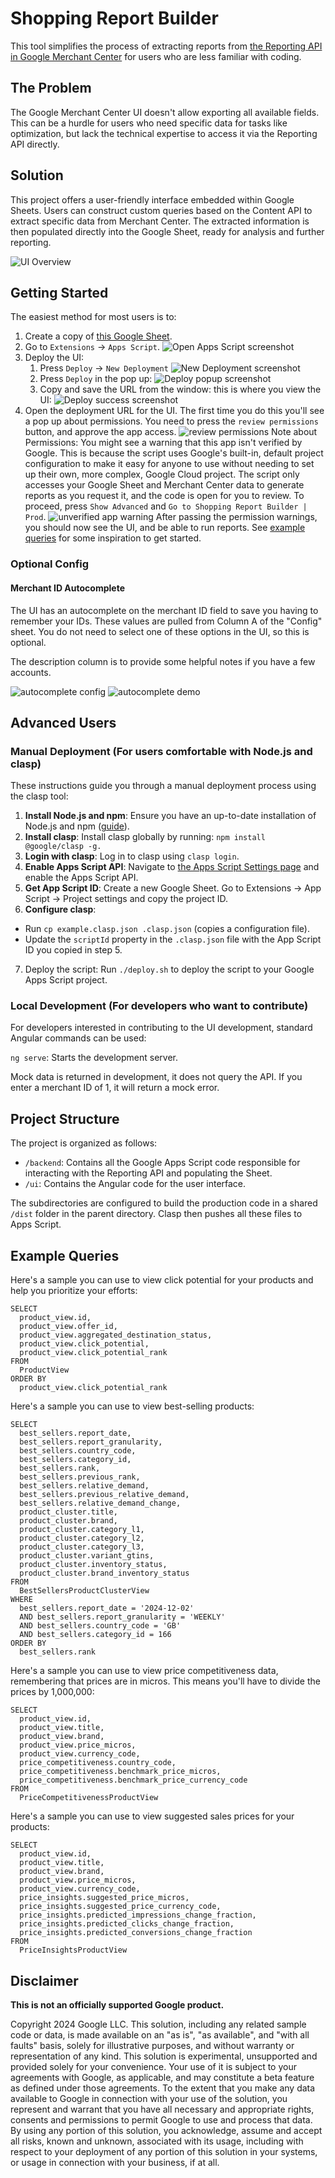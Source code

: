 # Shopping Report Builder

This tool simplifies the process of extracting reports from [the Reporting API
in Google Merchant Center](
    https://developers.google.com/shopping-content/guides/reports/overview) for
users who are less familiar with coding.

## The Problem
The Google Merchant Center UI doesn't allow exporting all available fields. This
can be a hurdle for users who need specific data for tasks like optimization,
but lack the technical expertise to access it via the Reporting API directly.

## Solution
This project offers a user-friendly interface embedded within Google Sheets.
Users can construct custom queries based on the Content API to extract specific
data from Merchant Center. The extracted information is then populated directly
into the Google Sheet, ready for analysis and further reporting.

![UI Overview](./docs/images/ui-overview.png)

## Getting Started
The easiest method for most users is to:

1. Create a copy of [this Google Sheet](
   https://docs.google.com/spreadsheets/d/1rPTfluBVhydjXS8BSnI8xHtk3ilzaBA_VnRMw3Y40HY/copy).
2. Go to `Extensions` -> `Apps Script`.
![Open Apps Script screenshot](./docs/images/open-apps-script.png)
3. Deploy the UI:
   1. Press `Deploy` -> `New Deployment`
      ![New Deployment screenshot](./docs/images/new-deployment.png)
   2. Press `Deploy` in the pop up:
      ![Deploy popup screenshot](./docs/images/deployment-popup.png)
   3. Copy and save the URL from the window: this is where you view the UI:
      ![Deploy success screenshot](./docs/images/successful-deployment.png)
4. Open the deployment URL for the UI. The first time you do this you'll see a
   pop up about permissions. You need to press the `review permissions` button,
   and approve the app access.
   ![review permissions](./docs/images/review-permissions.png)
   Note about Permissions: You might see a warning that this app isn't verified
   by Google. This is because the script uses Google's built-in, default project configuration to make it easy for anyone to use without needing to set up
   their own, more complex, Google Cloud project. The script only accesses your
   Google Sheet and Merchant Center data to generate reports as you request it,
   and the code is open for you to review.
   To proceed, press `Show Advanced` and `Go to Shopping Report Builder | Prod`.
   ![unverified app warning](./docs/images/unverified-app-warning.png)
   After passing the permission warnings, you should now see the UI, and be able
   to run reports. See [example queries](#example-queries) for some inspiration
   to get started.

### Optional Config

#### Merchant ID Autocomplete
The UI has an autocomplete on the merchant ID field to save you having to
remember your IDs. These values are pulled from Column A of the "Config" sheet.
You do not need to select one of these options in the UI, so this is optional.

The description column is to provide some helpful notes if you have a few
accounts.

![autocomplete config](./docs/images/configure-autocomplete-merchant-ids.png)
![autocomplete demo](./docs/images/merchant-id-auto-complete.png)

## Advanced Users

### Manual Deployment (For users comfortable with Node.js and clasp)

These instructions guide you through a manual deployment process using the clasp
tool:

1. **Install Node.js and npm**: Ensure you have an up-to-date installation of
   Node.js and npm ([guide](
    https://docs.npmjs.com/downloading-and-installing-node-js-and-npm)).
2. **Install clasp**: Install clasp globally by running:
   `npm install @google/clasp -g.`
3. **Login with clasp**: Log in to clasp using `clasp login`.
4. **Enable Apps Script API**: Navigate to [the Apps Script Settings page](
   https://script.google.com/corp/home/usersettings) and enable the Apps Script
   API.
5. **Get App Script ID**: Create a new Google Sheet. Go to Extensions -> App
   Script -> Project settings and copy the project ID.
6. **Configure clasp**:
  - Run `cp example.clasp.json .clasp.json` (copies a configuration file).
  - Update the `scriptId` property in the `.clasp.json` file with the App Script
    ID you copied in step 5.
7. Deploy the script: Run `./deploy.sh` to deploy the script to your Google Apps
   Script project.


### Local Development (For developers who want to contribute)

For developers interested in contributing to the UI development, standard
Angular commands can be used:

`ng serve`: Starts the development server.

Mock data is returned in development, it does not query the API. If you enter a
merchant ID of 1, it will return a mock error.

## Project Structure
The project is organized as follows:

- `/backend`: Contains all the Google Apps Script code responsible for
  interacting with the Reporting API and populating the Sheet.
- `/ui`: Contains the Angular code for the user interface.

The subdirectories are configured to build the production code in a shared
`/dist` folder in the parent directory. Clasp then pushes all these files to
Apps Script.

## Example Queries

Here's a sample you can use to view click potential for your products and help
you prioritize your efforts:
```
SELECT
  product_view.id,
  product_view.offer_id,
  product_view.aggregated_destination_status,
  product_view.click_potential,
  product_view.click_potential_rank
FROM
  ProductView
ORDER BY
  product_view.click_potential_rank
```

Here's a sample you can use to view best-selling products:
```
SELECT
  best_sellers.report_date,
  best_sellers.report_granularity,
  best_sellers.country_code,
  best_sellers.category_id,
  best_sellers.rank,
  best_sellers.previous_rank,
  best_sellers.relative_demand,
  best_sellers.previous_relative_demand,
  best_sellers.relative_demand_change,
  product_cluster.title,
  product_cluster.brand,
  product_cluster.category_l1,
  product_cluster.category_l2,
  product_cluster.category_l3,
  product_cluster.variant_gtins,
  product_cluster.inventory_status,
  product_cluster.brand_inventory_status
FROM
  BestSellersProductClusterView
WHERE
  best_sellers.report_date = '2024-12-02'
  AND best_sellers.report_granularity = 'WEEKLY'
  AND best_sellers.country_code = 'GB'
  AND best_sellers.category_id = 166
ORDER BY
  best_sellers.rank
```

Here's a sample you can use to view price competitiveness data, remembering that
prices are in micros. This means you'll have to divide the prices by 1,000,000:

```
SELECT
  product_view.id,
  product_view.title,
  product_view.brand,
  product_view.price_micros,
  product_view.currency_code,
  price_competitiveness.country_code,
  price_competitiveness.benchmark_price_micros,
  price_competitiveness.benchmark_price_currency_code
FROM
  PriceCompetitivenessProductView
```

Here's a sample you can use to view suggested sales prices for your products:
```
SELECT
  product_view.id,
  product_view.title,
  product_view.brand,
  product_view.price_micros,
  product_view.currency_code,
  price_insights.suggested_price_micros,
  price_insights.suggested_price_currency_code,
  price_insights.predicted_impressions_change_fraction,
  price_insights.predicted_clicks_change_fraction,
  price_insights.predicted_conversions_change_fraction
FROM
  PriceInsightsProductView
```

## Disclaimer
__This is not an officially supported Google product.__

Copyright 2024 Google LLC. This solution, including any related sample code or
data, is made available on an "as is", "as available", and "with all faults"
basis, solely for illustrative purposes, and without warranty or representation
of any kind. This solution is experimental, unsupported and provided solely for
your convenience. Your use of it is subject to your agreements with Google, as
applicable, and may constitute a beta feature as defined under those agreements.
To the extent that you make any data available to Google in connection with your
use of the solution, you represent and warrant that you have all necessary and
appropriate rights, consents and permissions to permit Google to use and process
that data. By using any portion of this solution, you acknowledge, assume and
accept all risks, known and unknown, associated with its usage, including with
respect to your deployment of any portion of this solution in your systems, or
usage in connection with your business, if at all.
